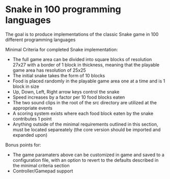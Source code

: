 # Snake in 100 programming languages
The goal is to produce implementations of the classic Snake game in 100 different programming languages

Minimal Criteria for completed Snake implementation:

- The full game area can be divided into square blocks of resolution 27x27 with a border of 1 block in thickness, meaning that the playable game area has resolution of 25x25
- The initial snake takes the form of 10 blocks
- Food is placed randomly in the playable game area one at a time and is 1 block in size
- Up, Down, Left, Right arrow keys control the snake
- Speed increases by a factor per 10 food blocks eaten
- The two sound clips in the root of the src directory are utilized at the appropriate events
- A scoring system exists where each food block eaten by the snake contributes 1 point
- Anything outside of the minimal requirements outlined in this section, must be located separeately (the core version should be imported and expanded upon)

Bonus points for:

- The game paramaters above can be customized in game and saved to a configuration file, with an option to revert to the defaults described in the minimal criteria section
- Controller/Gamepad support

